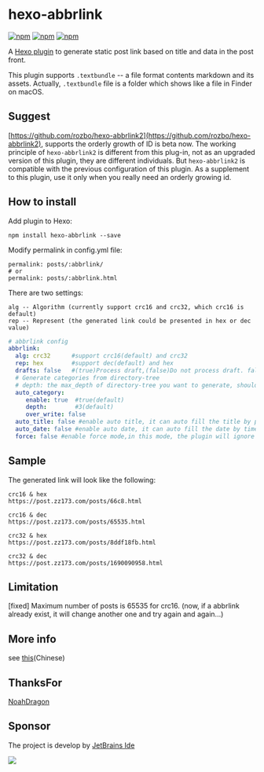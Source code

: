 # hexo-abbrlink
[![npm](https://img.shields.io/npm/dm/hexo-abbrlink.svg)](https://www.npmjs.com/package/hexo-abbrlink)
[![npm](https://img.shields.io/npm/dy/hexo-abbrlink.svg)](https://www.npmjs.com/package/hexo-abbrlink)
[![npm](https://img.shields.io/npm/dt/hexo-abbrlink.svg)](https://www.npmjs.com/package/hexo-abbrlink)

A [Hexo plugin](https://hexo.io/plugins/) to generate static post link based on title and data in the post front.

This plugin supports `.textbundle` -- a file format contents markdown and its assets. Actually, `.textbundle` file is a folder which shows like a file in Finder on macOS.

## Suggest
[https://github.com/rozbo/hexo-abbrlink2](https://github.com/rozbo/hexo-abbrlink2), supports the orderly growth of ID is beta now.
The working principle of `hexo-abbrlink2` is different from this plug-in, not as an upgraded version of this plugin, they are different individuals.
But `hexo-abbrlink2` is compatible with the previous configuration of this plugin.
As a supplement to this plugin, use it only when you really need an orderly growing id.
## How to install

Add plugin to Hexo:

```
npm install hexo-abbrlink --save
```

Modify permalink in config.yml file:

```
permalink: posts/:abbrlink/ 
# or
permalink: posts/:abbrlink.html
```

There are two settings:

```
alg -- Algorithm (currently support crc16 and crc32, which crc16 is default)
rep -- Represent (the generated link could be presented in hex or dec value)
```

```yml
# abbrlink config
abbrlink:
  alg: crc32      #support crc16(default) and crc32
  rep: hex        #support dec(default) and hex
  drafts: false   #(true)Process draft,(false)Do not process draft. false(default) 
  # Generate categories from directory-tree
  # depth: the max_depth of directory-tree you want to generate, should > 0
  auto_category:
     enable: true  #true(default)
     depth:        #3(default)
     over_write: false 
  auto_title: false #enable auto title, it can auto fill the title by path
  auto_date: false #enable auto date, it can auto fill the date by time today
  force: false #enable force mode,in this mode, the plugin will ignore the cache, and calc the abbrlink for every post even it already had abbrlink. This only updates abbrlink rather than other front variables.
```

## Sample

The generated link will look like the following:

```
crc16 & hex
https://post.zz173.com/posts/66c8.html

crc16 & dec
https://post.zz173.com/posts/65535.html
```

```
crc32 & hex
https://post.zz173.com/posts/8ddf18fb.html

crc32 & dec
https://post.zz173.com/posts/1690090958.html
```

## Limitation
[fixed] Maximum number of posts is 65535 for crc16. (now, if a abbrlink already exist, it will change another one and try again and again...) 
## More info

see [this](https://post.zz173.com/detail/hexo-abbrlink.html)(Chinese)

## ThanksFor

[NoahDragon](https://github.com/NoahDragon)


## Sponsor
The project is develop by [JetBrains Ide](https://www.jetbrains.com/?from=puck)

[![](https://www.jetbrains.com/company/brand/img/logo1.svg)](https://www.jetbrains.com/?from=puck)
